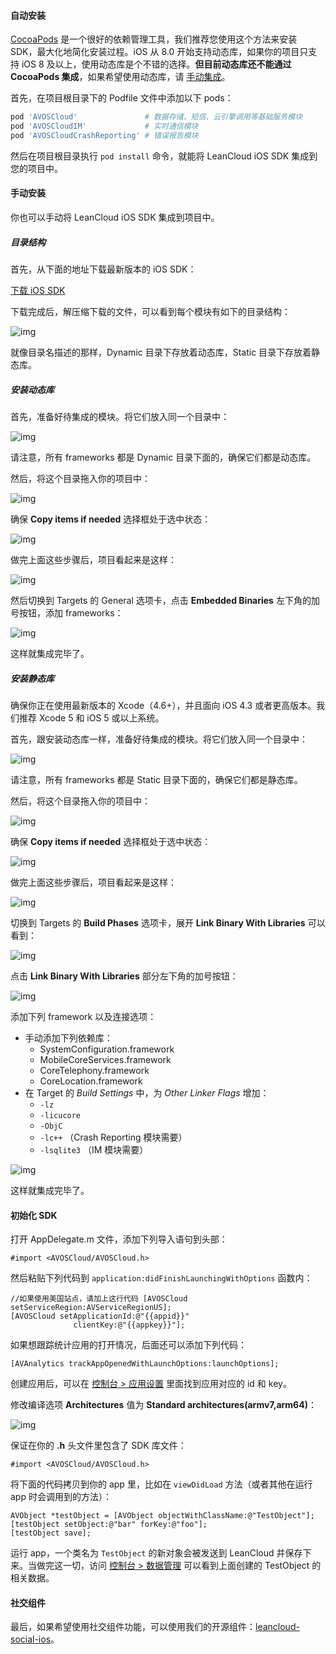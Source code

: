 #### 自动安装

[CocoaPods](http://www.cocoapods.org) 是一个很好的依赖管理工具，我们推荐您使用这个方法来安装 SDK，最大化地简化安装过程。iOS 从 8.0 开始支持动态库，如果你的项目只支持 iOS 8 及以上，使用动态库是个不错的选择。**但目前动态库还不能通过 CocoaPods 集成**，如果希望使用动态库，请 [手动集成](#manual-install)。

首先，在项目根目录下的 Podfile 文件中添加以下 pods：

```ruby
pod 'AVOSCloud'               # 数据存储、短信、云引擎调用等基础服务模块
pod 'AVOSCloudIM'             # 实时通信模块
pod 'AVOSCloudCrashReporting' # 错误报告模块
```

然后在项目根目录执行 `pod install` 命令，就能将 LeanCloud iOS SDK 集成到您的项目中。




#### 手动安装

<a name="manual-install"></a>你也可以手动将 LeanCloud iOS SDK 集成到项目中。

##### 目录结构

首先，从下面的地址下载最新版本的 iOS SDK：

<p><a class="btn btn-default" href="sdk_down.html">下载 iOS SDK</a></p>

下载完成后，解压缩下载的文件，可以看到每个模块有如下的目录结构：

![img](images/quick_start/ios/dir_tree.png)

就像目录名描述的那样，Dynamic 目录下存放着动态库，Static 目录下存放着静态库。


##### 安装动态库

首先，准备好待集成的模块。将它们放入同一个目录中：

![img](images/quick_start/ios/all_frameworks.png)

请注意，所有 frameworks 都是 Dynamic 目录下面的，确保它们都是动态库。

然后，将这个目录拖入你的项目中：

![img](images/quick_start/ios/1.png)

确保 **Copy items if needed** 选择框处于选中状态：

![img](images/quick_start/ios/2.png)

做完上面这些步骤后，项目看起来是这样：

![img](images/quick_start/ios/3.png)

然后切换到 Targets 的 General 选项卡，点击 **Embedded Binaries** 左下角的加号按钮，添加 frameworks：

![img](images/quick_start/ios/embedded_binaries.png)

这样就集成完毕了。


##### 安装静态库

<div class="callout callout-info">确保你正在使用最新版本的 Xcode（4.6+），并且面向 iOS 4.3 或者更高版本。我们推荐 Xcode 5 和 iOS 5 或以上系统。</div>

首先，跟安装动态库一样，准备好待集成的模块。将它们放入同一个目录中：

![img](images/quick_start/ios/all_frameworks.png)

请注意，所有 frameworks 都是 Static 目录下面的，确保它们都是静态库。

然后，将这个目录拖入你的项目中：

![img](images/quick_start/ios/1.png)

确保 **Copy items if needed** 选择框处于选中状态：

![img](images/quick_start/ios/2.png)

做完上面这些步骤后，项目看起来是这样：

![img](images/quick_start/ios/3.png)

切换到 Targets 的 **Build Phases** 选项卡，展开 **Link Binary With Libraries** 可以看到：

![img](images/quick_start/ios/4.png)

点击 **Link Binary With Libraries** 部分左下角的加号按钮：

![img](images/quick_start/ios/6.png)

添加下列 framework 以及连接选项：

* 手动添加下列依赖库：
  * SystemConfiguration.framework
  * MobileCoreServices.framework
  * CoreTelephony.framework
  * CoreLocation.framework
* 在 Target 的 *Build Settings* 中，为 *Other Linker Flags* 增加：
  * `-lz`
  * `-licucore`
  * `-ObjC`
  * `-lc++` （Crash Reporting 模块需要）
  * `-lsqlite3` （IM 模块需要）

![img](images/quick_start/ios/all_load.png)

这样就集成完毕了。

#### 初始化 SDK

打开 AppDelegate.m 文件，添加下列导入语句到头部：

```
#import <AVOSCloud/AVOSCloud.h>
```

然后粘贴下列代码到 `application:didFinishLaunchingWithOptions` 函数内：

```
//如果使用美国站点，请加上这行代码 [AVOSCloud setServiceRegion:AVServiceRegionUS];
[AVOSCloud setApplicationId:@"{{appid}}"
              clientKey:@"{{appkey}}"];
```

如果想跟踪统计应用的打开情况，后面还可以添加下列代码：

```
[AVAnalytics trackAppOpenedWithLaunchOptions:launchOptions];
```

创建应用后，可以在 [控制台 > 应用设置](/app.html?appid={{appid}}#/key) 里面找到应用对应的 id 和 key。

修改编译选项 **Architectures** 值为 **Standard architectures(armv7,arm64)**：

![img](images/quick_start/ios/arm64.png)

保证在你的 **.h** 头文件里包含了 SDK 库文件：

```
#import <AVOSCloud/AVOSCloud.h>
```

将下面的代码拷贝到你的 app 里，比如在 `viewDidLoad` 方法（或者其他在运行 app 时会调用到的方法）：

```
AVObject *testObject = [AVObject objectWithClassName:@"TestObject"];
[testObject setObject:@"bar" forKey:@"foo"];
[testObject save];
```

运行 app，一个类名为 `TestObject` 的新对象会被发送到 LeanCloud 并保存下来。当做完这一切，访问 [控制台 > 数据管理](/data.html?appid={{appid}}#/TestObject) 可以看到上面创建的 TestObject 的相关数据。


#### 社交组件

最后，如果希望使用社交组件功能，可以使用我们的开源组件：[leancloud-social-ios](https://github.com/leancloud/leancloud-social-ios)。
